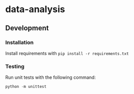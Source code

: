 # data-analysis

## Development

### Installation

Install requirements with `pip install -r requirements.txt`

### Testing

Run unit tests with the following command:

```python
python -m unittest
```

